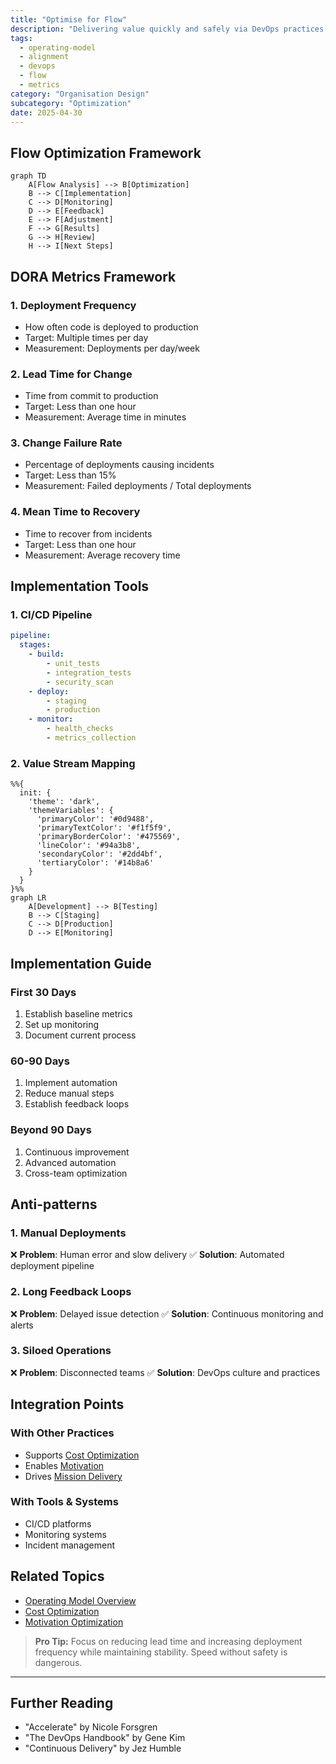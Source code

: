 ```yaml
---
title: "Optimise for Flow"
description: "Delivering value quickly and safely via DevOps practices."
tags:
  - operating-model
  - alignment
  - devops
  - flow
  - metrics
category: "Organisation Design"
subcategory: "Optimization"
date: 2025-04-30
---
```


## Flow Optimization Framework

```mermaid
graph TD
    A[Flow Analysis] --> B[Optimization]
    B --> C[Implementation]
    C --> D[Monitoring]
    D --> E[Feedback]
    E --> F[Adjustment]
    F --> G[Results]
    G --> H[Review]
    H --> I[Next Steps]
```

## DORA Metrics Framework

### 1. Deployment Frequency
- How often code is deployed to production
- Target: Multiple times per day
- Measurement: Deployments per day/week

### 2. Lead Time for Change
- Time from commit to production
- Target: Less than one hour
- Measurement: Average time in minutes

### 3. Change Failure Rate
- Percentage of deployments causing incidents
- Target: Less than 15%
- Measurement: Failed deployments / Total deployments

### 4. Mean Time to Recovery
- Time to recover from incidents
- Target: Less than one hour
- Measurement: Average recovery time

## Implementation Tools

### 1. CI/CD Pipeline
```yaml
pipeline:
  stages:
    - build:
        - unit_tests
        - integration_tests
        - security_scan
    - deploy:
        - staging
        - production
    - monitor:
        - health_checks
        - metrics_collection
```

### 2. Value Stream Mapping
```mermaid
%%{
  init: {
    'theme': 'dark',
    'themeVariables': {
      'primaryColor': '#0d9488',
      'primaryTextColor': '#f1f5f9',
      'primaryBorderColor': '#475569',
      'lineColor': '#94a3b8',
      'secondaryColor': '#2dd4bf',
      'tertiaryColor': '#14b8a6'
    }
  }
}%%
graph LR
    A[Development] --> B[Testing]
    B --> C[Staging]
    C --> D[Production]
    D --> E[Monitoring]

```

## Implementation Guide

### First 30 Days
1. Establish baseline metrics
2. Set up monitoring
3. Document current process

### 60-90 Days
1. Implement automation
2. Reduce manual steps
3. Establish feedback loops

### Beyond 90 Days
1. Continuous improvement
2. Advanced automation
3. Cross-team optimization

## Anti-patterns

### 1. Manual Deployments
❌ **Problem**: Human error and slow delivery
✅ **Solution**: Automated deployment pipeline

### 2. Long Feedback Loops
❌ **Problem**: Delayed issue detection
✅ **Solution**: Continuous monitoring and alerts

### 3. Siloed Operations
❌ **Problem**: Disconnected teams
✅ **Solution**: DevOps culture and practices

## Integration Points

### With Other Practices
- Supports [Cost Optimization](optimise-cost)
- Enables [Motivation](optimise-motivation)
- Drives [Mission Delivery](mission-objectives)

### With Tools & Systems
- CI/CD platforms
- Monitoring systems
- Incident management

## Related Topics
- [Operating Model Overview](operating_alignment_model_wiki)
- [Cost Optimization](optimise-cost)
- [Motivation Optimization](optimise-motivation)

> **Pro Tip:** Focus on reducing lead time and increasing deployment frequency while maintaining stability. Speed without safety is dangerous.

---

## Further Reading
- "Accelerate" by Nicole Forsgren
- "The DevOps Handbook" by Gene Kim
- "Continuous Delivery" by Jez Humble
